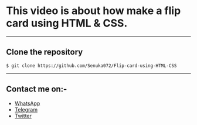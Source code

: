 # This video is about how make a flip card using HTML & CSS.
_____________________________________________________________________

## Clone the repository
```
$ git clone https://github.com/Senuka072/Flip-card-using-HTML-CSS
```

_____________________________________________________________________

## Contact me on:-

* [WhatsApp](https://api.whatsapp.com/send/?phone=%2B94710548515&text&type=phone_number&app_absent=0)
* [Telegram](https://t.me/SenukaThisath)
* [Twitter](https://twitter.com/SenukaThisath)
